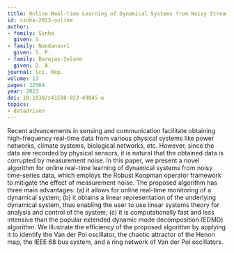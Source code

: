 ```yaml
---
title: Online Real-time Learning of Dynamical Systems from Noisy Streaming Data
id: sinha-2023-online
author:
- family: Sinha
  given: S.
- family: Nandanoori
  given: S. P.
- family: Barajas-Solano
  given: D. A.
journal: Sci. Rep.
volume: 13
pages: 22564
year: 2023
doi: 10.1038/s41598-023-49045-w
topics:
- datadriven
---
```


Recent advancements in sensing and communication facilitate obtaining high-frequency real-time data from various physical systems like power networks, climate systems, biological networks, etc. However, since the data are recorded by physical sensors, it is natural that the obtained data is corrupted by measurement noise. In this paper, we present a novel algorithm for online real-time learning of dynamical systems from noisy time-series data, which employs the Robust Koopman operator framework to mitigate the effect of measurement noise. The proposed algorithm has three main advantages: (a) it allows for online real-time monitoring of a dynamical system; (b) it obtains a linear representation of the underlying dynamical system, thus enabling the user to use linear systems theory for analysis and control of the system; (c) it is computationally fast and less intensive than the popular extended dynamic mode decomposition (EDMD) algorithm. We illustrate the efficiency of the proposed algorithm by applying it to identify the Van der Pol oscillator, the chaotic attractor of the Henon map, the IEEE 68 bus system, and a ring network of Van der Pol oscillators.
